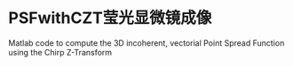 # PSFwithCZT莹光显微镜成像
Matlab code to compute the 3D incoherent, vectorial Point Spread Function using the Chirp Z-Transform 
